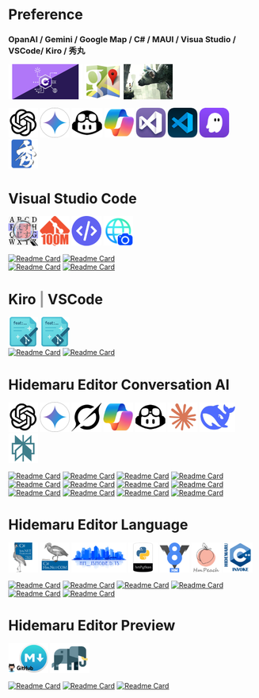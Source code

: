 
# Preference

### OpanAI / Gemini / Google Map / C# / MAUI / Visua Studio / VSCode/ Kiro / 秀丸

<img src="2x_index_csharp_logo.png" width="150" height="71"> <img src="2x_index_googlemap_logo.png" width="75" height="71"> 
<a href="https://www.playstation.com/games/the-last-guardian/"><img src="index_title_tlg.png" width="99" height="71"></a>

<img src="index_title_chatgpt.png" width="60" height="60"> <img src="index_title_gemini_pro.png" width="60" height="60"> <img src="index_title_github_copilot.png" width="62" height="60"> <img src="index_title_ms_copilot.png" width="60" height="60"> <img src="index_title_vs2022.png" width="60" height="60"> <img src="index_title_vsc.png" width="60" height="60"> <a href="https://kiro.dev/"><img src="index_title_kiro.png" width="60" height="60"></a> <a href="https://xn--pckzexbx21r8q9b.net/"><img src="index_title_hm.png" width="60" height="60"></a>

<!-- a href="https://etherscan.io/address/0xe067433833636d2a5acbb42a219c7a97651e63bd#code"><img src="index_title_eth.png" width="60" height="60"></！a>
<a href="https://en.wikipedia.org/wiki/The_Last_Guardian"><img src="index_title_tlg.png" width="60" height="60"></a>
<a href="https://ja.wikipedia.org/wiki/PlayMemories"><img src="index_title_pms.png" width="60" height="60"></a -->

# Visual Studio Code

<a href="https://marketplace.visualstudio.com/items?itemName=komiyamma.rg-sjis"><img src="index_vsc_rg_sjis.png" width="60" height="60"></a>
<a href="https://marketplace.visualstudio.com/items?itemName=komiyamma.github100mbyteslimithook"><img src="index_vsc_git_100m.png" width="60" height="60"></a>
<a href="https://marketplace.visualstudio.com/items?itemName=komiyamma.htmlnormalizer"><img src="index_vsc_htmlnormalizer.png" width="60" height="60"></a>
<a href="https://marketplace.visualstudio.com/items?itemName=komiyamma.url-capture"><img src="index_vsc_url_capture.png" width="60" height="60"></a>


[![Readme Card](https://github-readme-stats-sigma-five.vercel.app/api/pin/?username=komiyamma&repo=vscode_extension_ripgrep_sjis)](https://github.com/komiyamma/vscode_extension_ripgrep_sjis) [![Readme Card](https://github-readme-stats-sigma-five.vercel.app/api/pin/?username=komiyamma&repo=vscode_extension_github100m_limit)](https://github.com/komiyamma/vscode_extension_github100m_limit)  
[![Readme Card](https://github-readme-stats-sigma-five.vercel.app/api/pin/?username=komiyamma&repo=vscode_extension_html_normalizer)](https://github.com/komiyamma/vscode_extension_html_normalizer) [![Readme Card](https://github-readme-stats-sigma-five.vercel.app/api/pin/?username=komiyamma&repo=vscode_extension_url_capture)](https://github.com/komiyamma/vscode_extension_url_capture)  

# Kiro <font color="#999999">|</font> VSCode
<a href="https://marketplace.visualstudio.com/items?itemName=komiyamma.commit-message-gene-by-codex"><img src="index_vsc_commit_msg_gene.png" width="60" height="60"></a>
<a href="https://marketplace.visualstudio.com/items?itemName=komiyamma.commit-message-gene-by-gemini-cli"><img src="index_vsc_commit_msg_gene.png" width="60" height="60"></a>  
[![Readme Card](https://github-readme-stats-sigma-five.vercel.app/api/pin/?username=komiyamma&repo=vscode_extension_commit_message_gene_by_codex)](https://github.com/komiyamma/vscode_extension_commit_message_gene_by_codex )
[![Readme Card](https://github-readme-stats-sigma-five.vercel.app/api/pin/?username=komiyamma&repo=vscode_extension_commit_message_gene_by_gemini_cli)](https://github.com/komiyamma/vscode_extension_commit_message_gene_by_gemini_cli)  



# Hidemaru Editor Conversation AI
<a href="https://github.com/komiyamma/hm_openai_gpt"><img src="index_title_chatgpt.png" width="60" height="60"></a>
<a href="https://github.com/komiyamma/hm_google_gemini"><img src="index_title_gemini_pro.png" width="60" height="60"></a>
<a href="https://github.com/komiyamma/hm_x_grok_web"><img src="index_title_grok.png" width="60" height="60"></a>
<a href="https://github.com/komiyamma/hm_ms_copilot_web"><img src="index_title_ms_copilot.png" width="60" height="60"></a>
<a href="https://github.com/komiyamma/hm_github_copilot_web"><img src="index_title_github_copilot.png" width="62" height="60"></a>
<a href="https://github.com/komiyamma/hm_anthropic_web"><img src="index_title_anthropic.png" width="60" height="60"></a>
<a href="https://github.com/komiyamma/hm_deepseek_web"><img src="index_title_deepseek.png" width="72" height="60"></a>
<a href="https://github.com/komiyamma/hm_perplexity_web"><img src="index_title_perplexity.png" width="60" height="60"></a>

[![Readme Card](https://github-readme-stats-sigma-five.vercel.app/api/pin/?username=komiyamma&repo=hm_openai_gpt)](https://github.com/komiyamma/hm_openai_gpt)
[![Readme Card](https://github-readme-stats-sigma-five.vercel.app/api/pin/?username=komiyamma&repo=hm_google_gemini)](https://github.com/komiyamma/hm_google_gemini)
[![Readme Card](https://github-readme-stats-sigma-five.vercel.app/api/pin/?username=komiyamma&repo=hm_ai_translator)](https://github.com/komiyamma/hm_ai_translator)
[![Readme Card](https://github-readme-stats-sigma-five.vercel.app/api/pin/?username=komiyamma&repo=hm_x_grok_web)](https://github.com/komiyamma/hm_x_grok_web)
[![Readme Card](https://github-readme-stats-sigma-five.vercel.app/api/pin/?username=komiyamma&repo=hm_ms_copilot_web)](https://github.com/komiyamma/hm_ms_copilot_web)
[![Readme Card](https://github-readme-stats-sigma-five.vercel.app/api/pin/?username=komiyamma&repo=hm_google_gemini_web)](https://github.com/komiyamma/hm_google_gemini_web)
[![Readme Card](https://github-readme-stats-sigma-five.vercel.app/api/pin/?username=komiyamma&repo=hm_chatgpt_web)](https://github.com/komiyamma/hm_chatgpt_web)
[![Readme Card](https://github-readme-stats-sigma-five.vercel.app/api/pin/?username=komiyamma&repo=hm_github_copilot_chat_web)](https://github.com/komiyamma/hm_github_copilot_chat_web)
[![Readme Card](https://github-readme-stats-sigma-five.vercel.app/api/pin/?username=komiyamma&repo=hm_anthropic_claude_web)](https://github.com/komiyamma/hm_anthropic_claude_web)
[![Readme Card](https://github-readme-stats-sigma-five.vercel.app/api/pin/?username=komiyamma&repo=hm_deepseek_web)](https://github.com/komiyamma/hm_deepseek_web)
[![Readme Card](https://github-readme-stats-sigma-five.vercel.app/api/pin/?username=komiyamma&repo=hm_perplexity_web)](https://github.com/komiyamma/hm_perplexity_web)
[![Readme Card](https://github-readme-stats-sigma-five.vercel.app/api/pin/?username=komiyamma&repo=hm_openai_chatgpt35_turbo)](https://github.com/komiyamma/hm_openai_chatgpt35_turbo)
<!--  [![Readme Card](https://github-readme-stats-sigma-five.vercel.app/api/pin/?username=komiyamma&repo=hm_openai_chatgpt_writing)](https://github.com/komiyamma/hm_openai_chatgpt_writing) -->
# Hidemaru Editor Language

<a href="https://xn--pckzexbx21r8q9b.net/?page=nobu_tool_hm_dotnet"><img src="index_title_cs.png" width="60" height="60"></a>
<a href="https://xn--pckzexbx21r8q9b.net/?page=nobu_tool_hm_dotnet_pinvoke"><img src="index_title_cs_com.png" width="60" height="60"></a>
<a href="https://xn--pckzexbx21r8q9b.net/?page=nobu_tool_hm_jsmode_ts_difinition"><img src="index_title_jsmode_ts.png" width="110" height="60"></a>
<a href="https://xn--pckzexbx21r8q9b.net/?page=nobu_tool_hm_python3"><img src="index_title_py.png" width="60" height="60"></a>
<a href="https://xn--pckzexbx21r8q9b.net/?page=nobu_tool_hm_ecmascript"><img src="index_title_v8.png" width="60" height="60"></a>
<a href="https://xn--pckzexbx21r8q9b.net/?page=nobu_tool_hm_php"><img src="index_title_php.png" width="60" height="60"></a>
<a href="https://xn--pckzexbx21r8q9b.net/?page=nobu_tool_hm_cpp_invoke"><img src="index_title_cpp.png" width="60" height="60"></a>

[![Readme Card](https://github-readme-stats-sigma-five.vercel.app/api/pin/?username=komiyamma&repo=hm_jsmode_ts_difinition)](https://github.com/komiyamma/hm_jsmode_ts_difinition)
[![Readme Card](https://github-readme-stats-sigma-five.vercel.app/api/pin/?username=komiyamma&repo=hm_python3)](https://github.com/komiyamma/hm_python3)
[![Readme Card](https://github-readme-stats-sigma-five.vercel.app/api/pin/?username=komiyamma&repo=hm_dotnet_com)](https://github.com/komiyamma/hm_dotnet_com)
[![Readme Card](https://github-readme-stats-sigma-five.vercel.app/api/pin/?username=komiyamma&repo=hm_dotnet_fw)](https://github.com/komiyamma/hm_dotnet_fw)
[![Readme Card](https://github-readme-stats-sigma-five.vercel.app/api/pin/?username=komiyamma&repo=hm_php8)](https://github.com/komiyamma/hm_php8)
[![Readme Card](https://github-readme-stats-sigma-five.vercel.app/api/pin/?username=komiyamma&repo=hm_cpp_invoke)](https://github.com/komiyamma/hm_cpp_invoke)

# Hidemaru Editor Preview

<a href="https://xn--pckzexbx21r8q9b.net/?page=nobu_tool_hm_markdown_simple_server"><img src="index_md_simple_svr.png" width="80" height="60"></a>
<a href="https://xn--pckzexbx21r8q9b.net/?page=nobu_tool_hm_php_simple_server"><img src="index_php_simple_svr.png" width="80" height="60"></a>

[![Readme Card](https://github-readme-stats-sigma-five.vercel.app/api/pin/?username=komiyamma&repo=hm_markdown_simple_server)](https://github.com/komiyamma/hm_markdown_simple_server)
[![Readme Card](https://github-readme-stats-sigma-five.vercel.app/api/pin/?username=komiyamma&repo=hm_markdown_simple_render)](https://github.com/komiyamma/hm_markdown_simple_render)
[![Readme Card](https://github-readme-stats-sigma-five.vercel.app/api/pin/?username=komiyamma&repo=hm_php_simple_server)](https://github.com/komiyamma/hm_php_simple_server)

